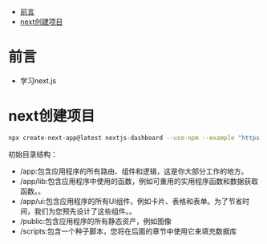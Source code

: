 - [前言](#前言)
- [next创建项目](#next创建项目)

# 前言
+ 学习next.js

# next创建项目
```sh
npx create-next-app@latest nextjs-dashboard --use-npm --example "https://github.com/vercel/next-learn/tree/main/dashboard/starter-example"
```
初始目录结构：
+ /app:包含应用程序的所有路由、组件和逻辑，这是你大部分工作的地方。
+ /app/lib:包含应用程序中使用的函数，例如可重用的实用程序函数和数据获取函数。。 
+ /app/ui:包含应用程序的所有UI组件，例如卡片、表格和表单。为了节省时间，我们为您预先设计了这些组件。。
+ /public:包含应用程序的所有静态资产，例如图像 
+ /scripts:包含一个种子脚本，您将在后面的章节中使用它来填充数据库